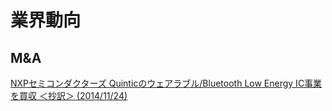 # 業界動向

## M&A
[NXPセミコンダクターズ Quinticのウェアラブル/Bluetooth Low Energy IC事業を買収 ＜抄訳＞
(2014/11/24)](http://www.jp.nxp.com/news/press-releases/2014/11/nxp-semiconductors-acquires-wearable-and-bluetooth-low-energy-ic-business-of-quintic.html)
